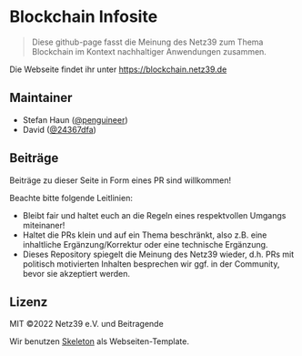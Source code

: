 # Blockchain Infosite

> Diese github-page fasst die Meinung des Netz39 zum Thema Blockchain im Kontext nachhaltiger Anwendungen zusammen.

Die Webseite findet ihr unter https://blockchain.netz39.de


## Maintainer

* Stefan Haun ([@penguineer](https://github.com/penguineer))
* David ([@24367dfa](https://github.com/24367dfa))


## Beiträge

Beiträge zu dieser Seite in Form eines PR sind willkommen!

Beachte bitte folgende Leitlinien:
* Bleibt fair und haltet euch an die Regeln eines respektvollen Umgangs miteinaner!
* Haltet die PRs klein und auf ein Thema beschränkt, also z.B. eine inhaltliche Ergänzung/Korrektur oder eine technische Ergänzung.
* Dieses Repository spiegelt die Meinung des Netz39 wieder, d.h. PRs mit politisch motivierten Inhalten besprechen wir ggf. in der Community, bevor sie akzeptiert werden.


## Lizenz

MIT ©2022 Netz39 e.V. und Beitragende

Wir benutzen [Skeleton](https://github.com/dhg/Skeleton/) als Webseiten-Template.
